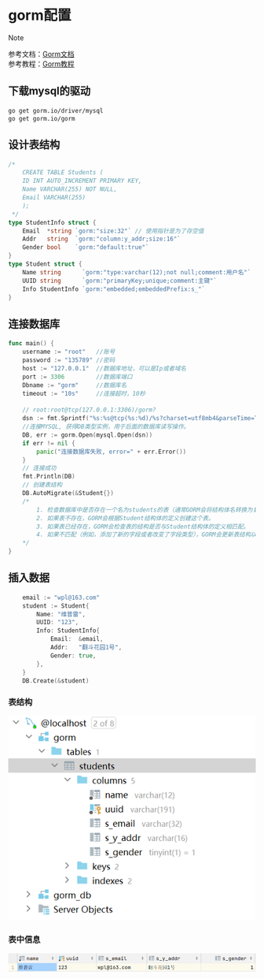 # gorm配置
> [!NOTE]
> 参考文档：[Gorm文档](https://docs.fengfengzhidao.com/#/docs/gorm%E6%96%87%E6%A1%A3/1.%E8%BF%9E%E6%8E%A5)  
> 参考教程：[Gorm教程](https://www.bilibili.com/video/BV1xg411t7RZ/)
## 下载mysql的驱动

```shell
go get gorm.io/driver/mysql
go get gorm.io/gorm
```
## 设计表结构
```go
/* 
    CREATE TABLE Students (
    ID INT AUTO_INCREMENT PRIMARY KEY,
    Name VARCHAR(255) NOT NULL,
    Email VARCHAR(255)
    );
 */
type StudentInfo struct {
    Email  *string `gorm:"size:32"` // 使用指针是为了存空值
    Addr   string  `gorm:"column:y_addr;size:16"`
    Gender bool    `gorm:"default:true"`
}
type Student struct {
    Name string      `gorm:"type:varchar(12);not null;comment:用户名"`
    UUID string      `gorm:"primaryKey;unique;comment:主键"`
    Info StudentInfo `gorm:"embedded;embeddedPrefix:s_"`
}
```
## 连接数据库
```go
func main() {
	username := "root"   //账号
	password := "135789" //密码
	host := "127.0.0.1"  //数据库地址，可以是Ip或者域名
	port := 3306         //数据库端口
	Dbname := "gorm"     //数据库名
	timeout := "10s"     //连接超时，10秒

	// root:root@tcp(127.0.0.1:3306)/gorm?
	dsn := fmt.Sprintf("%s:%s@tcp(%s:%d)/%s?charset=utf8mb4&parseTime=True&loc=Local&timeout=%s", username, password, host, port, Dbname, timeout)
	//连接MYSQL, 获得DB类型实例，用于后面的数据库读写操作。
	DB, err := gorm.Open(mysql.Open(dsn))
	if err != nil {
		panic("连接数据库失败, error=" + err.Error())
	}
	// 连接成功
	fmt.Println(DB)
	// 创建表结构
	DB.AutoMigrate(&Student{})
	/*
		1. 检查数据库中是否存在一个名为students的表（通常GORM会将结构体名转换为复数形式作为表名）。
		2. 如果表不存在，GORM会根据Student结构体的定义创建这个表。
		3. 如果表已经存在，GORM会检查表的结构是否与Student结构体的定义相匹配。
		4. 如果不匹配（例如，添加了新的字段或者改变了字段类型），GORM会更新表结构以匹配Student结构体的定义。
	*/
}
```
## 插入数据
```go
	email := "wpl@163.com"
	student := Student{
		Name: "维普雷",
		UUID: "123",
		Info: StudentInfo{
			Email:  &email,
			Addr:   "翻斗花园1号",
			Gender: true,
		},
	}
	DB.Create(&student)
```
### 表结构
![](img/img_1.png)
### 表中信息
![](img/img.png)

